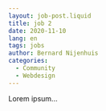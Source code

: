 ```yaml
---
layout: job-post.liquid
title: job 2
date: 2020-11-10
lang: en
tags: jobs
author: Bernard Nijenhuis
categories:
  - Community
  - Webdesign
---
```


Lorem ipsum...
